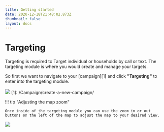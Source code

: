 ```yaml
---
title: Getting started
date: 2020-12-18T21:48:02.873Z
thumbnail: false
layout: docs
---
```

# Targeting

Targeting is required to Target individual or households by call or text. The targeting module is where you would create and manage your targets.

So first we want to navigate to your [campaign][1] and click **"Targeting"** to enter into the targeting module.
<br><br>
![](../../images/targeting-step1.jpg)
[1]: /Campaign/create-a-new-campaign/

!!! tip "Adjusting the map zoom"

    Once inside of the targeting module you can use the zoom in or out buttons on the left of the map to adjust the map to your desired view.

![](../../images/targeting-zoom-step1.jpg)